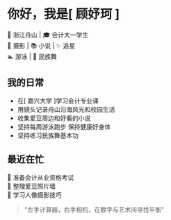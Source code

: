 # 你好，我是[ 顾妤珂 ]

📍 浙江舟山 | 🎓 会计大一学生  
📸 摄影 | 📚 小说 | ✨ 追星  
🏊 游泳 | 💃 民族舞

## 我的日常

- 在[ 嘉兴大学 ]学习会计专业课
- 用镜头记录舟山沿海风光和校园生活
- 收集爱豆周边和好看的小说
- 坚持每周游泳跑步 保持健康好身体
- 坚持练习民族舞基本功

## 最近在忙

📌 准备会计从业资格考试  
📌 整理爱豆照片墙  
📌 学习人像摄影技巧  

> "左手计算器，右手相机，在数字与艺术间寻找平衡"
